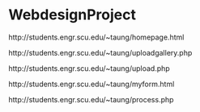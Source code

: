 # WebdesignProject
<p> http://students.engr.scu.edu/~taung/homepage.html </p> 
<p> http://students.engr.scu.edu/~taung/uploadgallery.php </p>

<p> http://students.engr.scu.edu/~taung/upload.php </p>
<p> http://students.engr.scu.edu/~taung/myform.html </p>
<p> http://students.engr.scu.edu/~taung/process.php </p>
